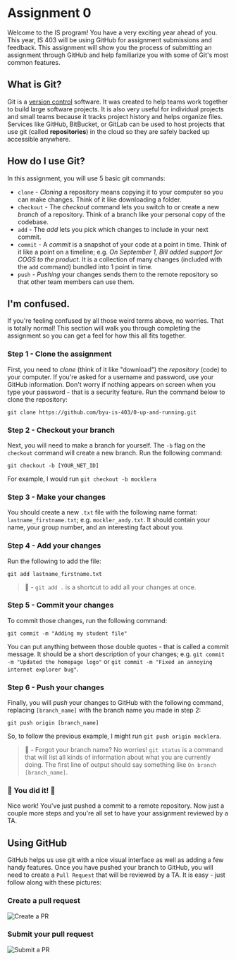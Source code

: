# Assignment 0

Welcome to the IS program! You have a very exciting year ahead of you. This year, IS 403 will be using GitHub for assignment submissions and feedback. This assignment will show you the process of submitting an assignment through GitHub and help familiarize you with some of Git's most common features.

## What is Git?

Git is a [version control](https://en.wikipedia.org/wiki/Version_control) software. It was created to help teams work together to build large software projects. It is also very useful for individual projects and small teams because it tracks project history and helps organize files. Services like GitHub, BitBucket, or GitLab can be used to host projects that use git (called **repositories**) in the cloud so they are safely backed up accessible anywhere.

## How do I use Git?

In this assignment, you will use 5 basic git commands:

* `clone` - _Cloning_ a repository means copying it to your computer so you can make changes. Think of it like downloading a folder.
* `checkout` - The _checkout_ command lets you switch to or create a new _branch_ of a repository. Think of a branch like your personal copy of the codebase.
* `add` - The _add_ lets you pick which changes to include in your next commit.
* `commit` - A _commit_ is a snapshot of your code at a point in time. Think of it like a point on a timeline; e.g. _On September 1, Bill added support for COGS to the product_. It is a collection of many changes (included with the `add` command) bundled into 1 point in time.
* `push` - _Pushing_ your changes sends them to the remote repository so that other team members can use them.


## I'm confused.

If you're feeling confused by all those weird terms above, no worries. That is totally normal! This section will walk you through completing the assignment so you can get a feel for how this all fits together.

### Step 1 - Clone the assignment

First, you need to _clone_ (think of it like "download") the _repository_ (code) to your computer. If you're asked for a username and password, use your GitHub information. Don't worry if nothing appears on screen when you type your password - that is a security feature. Run the command below to clone the repository:

`git clone https://github.com/byu-is-403/0-up-and-running.git`

### Step 2 - Checkout your branch

Next, you will need to make a branch for yourself. The `-b` flag on the `checkout` command will create a new branch. Run the following command:

`git checkout -b [YOUR_NET_ID]`

For example, I would run `git checkout -b mocklera`

### Step 3 - Make your changes

You should create a new `.txt` file with the following name format: `lastname_firstname.txt`; e.g. `mockler_andy.txt`. It should contain your name, your group number, and an interesting fact about you.

### Step 4 - Add your changes

Run the following to add the file:

`git add lastname_firstname.txt`

> :key: - `git add .` is a shortcut to add all your changes at once.

### Step 5 - Commit your changes

To commit those changes, run the following command:

`git commit -m "Adding my student file"`

You can put anything between those double quotes - that is called a commit message. It should be a short description of your changes; e.g. `git commit -m "Updated the homepage logo"` or `git commit -m "Fixed an annoying internet explorer bug"`.

### Step 6 - Push your changes

Finally, you will _push_ your changes to GitHub with the following command, replacing `[branch_name]` with the branch name you made in step 2:

`git push origin [branch_name]`

So, to follow the previous example, I might run `git push origin mocklera`.

> :key: - Forgot your branch name? No worries! `git status` is a command that will list all kinds of information about what you are currently doing. The first line of output should say something like `On branch [branch_name]`.

### :tada: You did it! :tada:

Nice work! You've just pushed a commit to a remote repository. Now just a couple more steps and you're all set to have your assignment reviewed by a TA.

## Using GitHub

GitHub helps us use git with a nice visual interface as well as adding a few handy features. Once you have pushed your branch to GitHub, you will need to create a `Pull Request` that will be reviewed by a TA. It is easy - just follow along with these pictures:

### Create a pull request
![Create a PR](https://raw.githubusercontent.com/byu-is-403/byu-is-403.github.io/master/instructional-assets/0-up-and-running/create_pr.png)

### Submit your pull request
![Submit a PR](https://raw.githubusercontent.com/byu-is-403/byu-is-403.github.io/master/instructional-assets/0-up-and-running/submit_pr.png)
